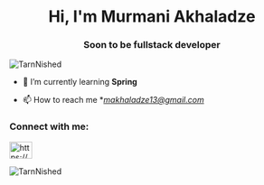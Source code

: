 <h1 align="center">Hi, I'm Murmani Akhaladze</h1>
<h3 align="center">Soon to be fullstack developer</h3>

<p align="left"> <img src="https://komarev.com/ghpvc/?username=TarnNished&label=Profile%20views&color=0e75b6&style=flat" alt="TarnNished" /> </p>

- 🌱 I’m currently learning **Spring**

- 📫 How to reach me **makhaladze13@gmail.com*

<h3 align="left">Connect with me:</h3>
<p align="left">
<a href="https://www.linkedin.com/in/murmani-akhaladze-7a851829b//" target="blank"><img align="center" src="https://raw.githubusercontent.com/rahuldkjain/github-profile-readme-generator/master/src/images/icons/Social/linked-in-alt.svg" alt="https://www.linkedin.com/in/murmani-akhaladze-7a851829b/" height="30" width="40" /></a>
</p>
<p><img align="left" src="https://github-readme-stats.vercel.app/api/top-langs?username=TarnNished&show_icons=true&locale=en&theme=radical&layout=compact" alt="TarnNished" /></p>
